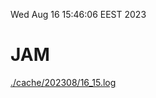 Wed Aug 16 15:46:06 EEST 2023
# JAM
<a href='./cache/202308/16_15.log'>./cache/202308/16_15.log</a>
